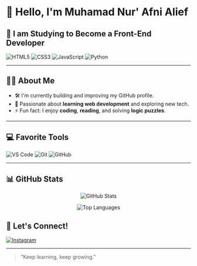 # 👋 Hello, I'm Muhamad Nur' Afni Alief

## 🚀 I am Studying to Become a Front-End Developer

![HTML5](https://img.shields.io/badge/-HTML5-E44D26?style=for-the-badge&logo=html5&logoColor=fff)
![CSS3](https://img.shields.io/badge/-CSS3-1572B6?style=for-the-badge&logo=css3&logoColor=fff)
![JavaScript](https://img.shields.io/badge/-JavaScript-F7DF1E?style=for-the-badge&logo=javascript&logoColor=000)
![Python](https://img.shields.io/badge/-Python-3776AB?style=for-the-badge&logo=python&logoColor=fff)

---

## 🙋‍♂️ About Me

- 🛠️ I'm currently building and improving my GitHub profile.
- 🌱 Passionate about **learning web development** and exploring new tech.
- ⚡ Fun fact: I enjoy **coding**, **reading**, and solving **logic puzzles**.

---

## 💻 Favorite Tools

![VS Code](https://img.shields.io/badge/Visual%20Studio%20Code-007ACC?style=for-the-badge&logo=visual-studio-code&logoColor=white)
![Git](https://img.shields.io/badge/-Git-F05032?style=for-the-badge&logo=git&logoColor=white)
![GitHub](https://img.shields.io/badge/-GitHub-181717?style=for-the-badge&logo=github&logoColor=white)

---

## 📊 GitHub Stats

<p align="center">
  <img src="https://github-readme-stats.vercel.app/api?username=Dyna-ultra&show_icons=true&theme=tokyonight" alt="GitHub Stats" />
</p>

<p align="center">
  <img src="https://github-readme-stats.vercel.app/api/top-langs/?username=Dyna-ultra&layout=compact&theme=tokyonight" alt="Top Languages" />
</p>

## 🔗 Let's Connect!


[![Instagram](https://img.shields.io/badge/-Instagram-E4405F?style=for-the-badge&logo=instagram&logoColor=white)](https://www.instagram.com/muhamad080alif?igsh=eTl2cWhkb2c2eGdi/)

---

> “Keep learning, keep growing.”